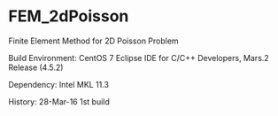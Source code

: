 # FEM_2dPoisson
Finite Element Method for 2D Poisson Problem

Build Environment:
 CentOS 7
 Eclipse IDE for C/C++ Developers, Mars.2 Release (4.5.2)

Dependency:
 Intel MKL 11.3

History:
 28-Mar-16 1st build

